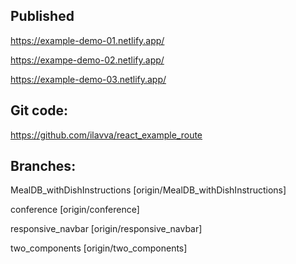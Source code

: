 ## Published

https://example-demo-01.netlify.app/

https://exampe-demo-02.netlify.app/

https://example-demo-03.netlify.app/

## Git code:

https://github.com/ilavva/react_example_route

## Branches:

MealDB_withDishInstructions [origin/MealDB_withDishInstructions]

conference [origin/conference]

responsive_navbar [origin/responsive_navbar]

two_components [origin/two_components]
